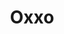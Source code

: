 ---
title: "Oxxo"
url: /tijuana/oxxo-boulevard-general-rodolfo-sanchez-taboada/
shop: Lebensmittel
---